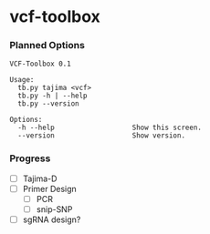 vcf-toolbox
===========

### Planned Options

	VCF-Toolbox 0.1

	Usage:
	  tb.py tajima <vcf>
	  tb.py -h | --help
	  tb.py --version

	Options:
	  -h --help                   Show this screen.
	  --version                   Show version.

### Progress

* [ ] Tajima-D
* [ ] Primer Design 
	* [ ] PCR
	* [ ] snip-SNP
* [ ] sgRNA design?
